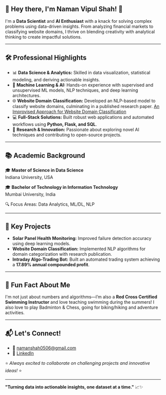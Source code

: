 ## 👋 **Hey there, I'm Naman Vipul Shah!** 🚀

I'm a **Data Scientist** and **AI Enthusiast** with a knack for solving complex problems using data-driven insights. From analyzing financial markets to classifying website domains, I thrive on blending creativity with analytical thinking to create impactful solutions.

---

## 🛠️ **Professional Highlights**
- 📊 **Data Science & Analytics:** Skilled in data visualization, statistical modeling, and deriving actionable insights.
- 🤖 **Machine Learning & AI:** Hands-on experience with supervised and unsupervised ML models, NLP techniques, and deep learning architectures.
- 🌐 **Website Domain Classification:** Developed an NLP-based model to classify website domains, culminating in a published research paper. [An Improvised Approach for Website Domain Classification](https://ieeexplore.ieee.org/document/10039588)
- 💻 **Full-Stack Solutions:** Built robust web applications and automated workflows using **Python, Flask, and SQL**.
- 🧠 **Research & Innovation:** Passionate about exploring novel AI techniques and contributing to open-source projects.

---

## 📚 **Academic Background**
🎓 **Master of Science in Data Science**  
Indiana University, USA

🎓 **Bachelor of Technology in Information Technology**  
Mumbai University, India

🔍 Focus Areas: Data Analytics, ML/DL, NLP

---

## 💼 **Key Projects**
- **Solar Panel Health Monitoring:** Improved failure detection accuracy using deep learning models.
- **Website Domain Classification:** Implemented NLP algorithms for domain categorization with research publication.
- **Intraday Algo-Trading Bot:** Built an automated trading system achieving a **17.89% annual compounded profit**.

---

## 🌟 **Fun Fact About Me**
I'm not just about numbers and algorithms—I’m also a **Red Cross Certified Swimming Instructor** and love teaching swimming during the summers!
I also love to play Badminton & Chess, going for biking/hiking and adventure activities.

---

## 📬 **Let's Connect!**
- 📧 [namanshah0506@gmail.com](mailto:namanshah0506@gmail.com)
- 💼 [LinkedIn](https://linkedin.com/in/naman-shah0506)

⭐ _Always excited to collaborate on challenging projects and innovative ideas!_ ⭐

---

**"Turning data into actionable insights, one dataset at a time."** 📈✨
